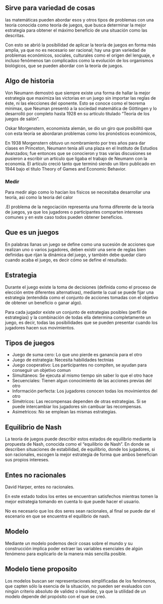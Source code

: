 
## Sirve para variedad de cosas

las matemáticas pueden abordar esos y otros  tipos de problemas con una teoría conocida como teoría de juegos, que busca determinar la mejor  estrategia para obtener el máximo beneficio de una situación como las descritas.  

Con esto se abrió la posibilidad de aplicar la teoría de juegos en forma más amplia, ya que no es  necesario ser racional; hay una gran variedad de problemas económicos, sociales, culturales como el  origen del lenguaje, e incluso fenómenos tan complicados como la evolución de los organismos  biológicos, que se pueden abordar con la teoría de juegos.  

## Algo de historia

Von Neumann demostró que siempre  existe una forma de hallar la mejor estrategia que maximiza las victorias en un juego sin importar las  reglas de éste, ni las elecciones del oponente. Esto se conoce como el teorema minimax,  que Neuman  presentó a la sociedad matemática de Göttingen y lo desarrolló por completo hasta 1928 en su artículo  titulado “Teoría de los juegos de salón”.  

Oskar Morgenstern,  economista alemán, se dio un giro que posibilitó que con esta teoría se abordaran problemas como los  pronósticos económicos,

En 1938 Morgenstern obtuvo un nombramiento por tres años para dar clases en Princeton,  Neumann tenía allí una plaza en el Instituto de Estudios Avanzados; fue entonces que se conocieron y  tras varias discusiones se pusieron a escribir un artículo que ligaba el trabajo de Neumann con la  economía. El artículo creció tanto que terminó siendo un libro publicado en 1944 bajo el título Theory  of Games and Economic Behavior.

### Medir

Para medir algo como lo hacían los físicos se necesitaba  desarrollar una teoría, asi como la teoria del calor

.El  problema de la negociación representa una forma diferente de la teoría de juegos, ya que los jugadores  o participantes comparten intereses comunes y en este caso todos pueden obtener beneficios.   

## Que es un juegos

En palabras llanas un juego se define como una sucesión de acciones  que realizan uno o varios jugadores, deben existir una serie de reglas bien definidas que rijan la  dinámica del juego, y también debe quedar claro cuando acaba el juego, es decir cómo se define el  resultado.

## Estrategia

Durante el juego existe la toma de decisiones (definida como el proceso de elección entre  diferentes alternativas), mediante la cual se puede fijar una estrategia (entendida como el conjunto de  acciones tomadas con el objetivo de obtener un beneficio o ganar algo). 

Para cada jugador existe un  conjunto de estrategias posibles (perfil de estrategias) y la combinación de todas ella determina  completamente un juego, es decir, todas las posibilidades que se pueden presentar cuando los jugadores  hacen sus movimientos.

## Tipos de juegos

- Juego de suma cero: Lo que uno pierde es ganancia para el otro
- Juego de estrategia: Necesita habilidades tectnias
- Juego cooperativo: Los participantes no compiten, se ayudan para conseguir un objetivo comun
- Simultáneos: Se ejecuta al mismo tiempo sin saber lo que el otro hace
- Secuenciales: Tienen algun conocimiento de las acciones previas del otro
- Información perfecta: Los jugadores conocen todas los movimientos del otro
- Simétricos: Las recompensas dependen de otras estrategias. Si se puede intercambiar los jugadores sin cambuar las recompensas.
- Asimetricos: No se emplean las mismas estrategias.

## Equilibrio de Nash

La teoría de juegos puede describir estos estados de equilibrio mediante la propuesta  de Nash, conocida como el “equilibrio de Nash”. En donde se describen situaciones de estabilidad, de equilibrio, donde los jugadores, si son racionales, escogen la mejor estrategia de forma que ambos benefician sus propios intereses.

## Entes no racionales

David Harper, entes no racionales.

En este estado todos los entes se encuentran satisfechos mientras tomen la mejor estrategia tomando en cuenta lo que puede hacer el usuario.

No es necesario que los dos seres sean racionales, al final se puede dar el escenario en que se encuentra el equilibrio de nash.

## Modelo

Mediante un modelo podemos decir cosas sobre el mundo y su  construcción implica poder extraer las variables esenciales de algún fenómeno para explicarlo de la  manera más sencilla posible.

## Modelo tiene proposito

Los modelos buscan ser representaciones  simplificadas de los fenómenos, que capten sólo la esencia de la situación, no pueden ser evaluados con  ningún criterio absoluto de validez o invalidez, ya que la utilidad de un modelo depende del propósito  con el que se creó. 

